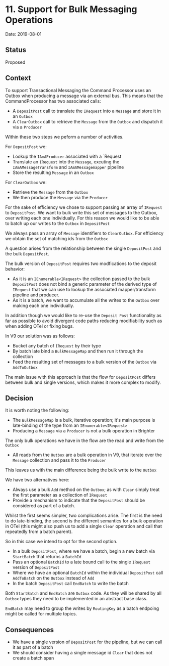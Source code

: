 # 11. Support for Bulk Messaging Operations 

Date: 2019-08-01

## Status

Proposed

## Context
   
To support Transactional Messaging the Command Processor uses an Outbox when producing a message via an external bus. This means that the CommandProcessor has two associated calls:

* A `DepositPost` call to translate the `IRequest` into a `Message` and store it in an `Outbox`
* A `ClearOutbox` call to retrieve the `Message` from the `Outbox` and dispatch it via a `Producer`

Within these two steps we peform a number of activities.

For `DepositPost` we:

* Lookup the `IAmAProducer` associated with a `Request
* Translate an `IRequest` into the `Message`, excuting the `IAmAMessageTransform` and `IAmAMessagemapper` pipeline
* Store the resulting `Message` in an `Outbox`

For `ClearOutbox` we:

* Retrieve the `Message` from the `Outbox`
* We then produce the `Message` via the `Producer`

For the sake of efficiency we chose to support passing an array of `IRequest` to `DepositPost`. We want to bulk write this set of messages to the Outbox, over writing each one individually. For this reason we would like to be able to batch up our writes to the `Outbox` in `DepositPost`

We always pass an array of `Message` identifiers to `ClearOutbox`. For efficiency we obtain the set of matching ids from the `Outbox`

A question arises from the relationship between the single `DepositPost` and the bulk `DepositPost`.

The bulk version of `DepositPost` requires two modfications to the deposit behavior:

* As it is an `IEnumerable<IRequest>` the collection passed to the bulk `DepositPost` does not bind a generic parameter of the derived type of `IRequest` that we can use to lookup the associated mapper/transform pipeline and producer.
* As it is a batch, we want to accumulate all the writes to the `Outbox` over making each one individually.

In addition though we would like to re-use the `Deposit Post` functionality as far as possible to avoid divergent code paths reducing modifiability such as when adding OTel or fixing bugs. 

In V9 our solution was as follows:

* Bucket any batch of `IRequest` by their type
* By batch late bind a `BulkMessageMap` and then run it through the collection
* Feed the resulting set of messages to a bulk version of the `Outbox` via `AddToOutbox`

The main issue with this approach is that the flow for `DepositPost` differs between bulk and single versions, which makes it more complex to modify. 

## Decision

It is worth noting the following:

* The `BulkMessageMap` is a bulk, iterative operation; it's main purpose is late-binding of the type from an `IEnumerable<IRequest>`
* Producing a `Message` via a `Producer` is not a bulk operation in Brighter

The only bulk operations we have in the flow are the read and write from the `Outbox`

* All reads from the `Outbox` are a bulk operation in V9, that iterate over the `Message` collection and pass it to the `Producer`

This leaves us with the main difference being the bulk write to the `Outbox`

We have two alternatives here:

* Always use a bulk `Add` method on the `Outbox`; as with `Clear` simply treat the first parameter as a collection of `IRequest`
* Provide a mechanism to indicate that the `DepositPost` should be considered as part of a batch.
                                                                                               
Whilst the first seems simpler, two complications arise. The first is the need to do late-binding, the second is the different semantics for a bulk operation in OTel (this might also push us to add a single `Clear` operation and call that repeatedly from a batch parent).

So in this case we intend to opt for the second option.

* In a bulk `DepositPost`, where we have a batch, begin a new batch via `StartBatch` that returns a `BatchId`
* Pass an optional `BatchId` to a late bound call to the single `IRequest` version of `DepositPost` 
* Where we have an optional `BatchId` within the individual `DepositPost` call `AddToBatch` on the `Outbox` instead of `Add`
* In the batch `DepositPost` call `EndBatch` to write the batch

Both `StartBatch` and `EndBatch` are `Outbox` code. As they will be shared by all `Outbox` types they need to be implemented in an abstract base class.

`EndBatch` may need to group the writes by `RoutingKey` as a batch endpoing might be called for multiple topics.

## Consequences
      
* We have a single version of `DepositPost` for the pipeline, but we can call it as part of a batch
* We should consider having a single message id `Clear` that does not create a batch span